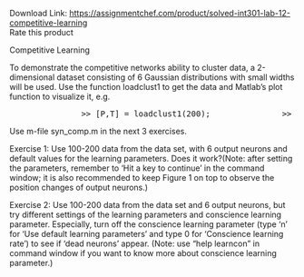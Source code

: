 Download Link: https://assignmentchef.com/product/solved-int301-lab-12-competitive-learning
<br>
<span class="kksr-muted">Rate this product</span>

Competitive Learning

To demonstrate the competitive networks ability to cluster data, a 2-dimensional dataset consisting of 6 Gaussian distributions with small widths will be used. Use the function loadclust1 to get the data and Matlab’s plot function to visualize it, e.g.

<pre>               &gt;&gt; [P,T] = loadclust1(200);               &gt;&gt; plot(P(1,:),P(2,:),'b*');</pre>

Use m-file syn_comp.m in the next 3 exercises.

Exercise 1: Use 100-200 data from the data set, with 6 output neurons and default values for the learning parameters. Does it work?(Note: after setting the parameters, remember to ‘Hit a key to continue’ in the command window; it is also recommended to keep Figure 1 on top to observe the position changes of output neurons.)

Exercise 2: Use 100-200 data from the data set and 6 output neurons, but try different settings of the learning parameters and conscience learning parameter. Especially, turn off the conscience learning parameter (type ‘n’ for ‘Use default learning parameters’ and type 0 for ‘Conscience learning rate’) to see if ‘dead neurons’ appear. (Note: use “help learncon” in command window if you want to know more about conscience learning parameter.)